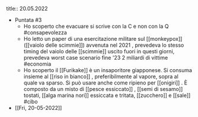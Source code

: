 title:: 20.05.2022

- Puntata #3
	- Ho scoperto che evacuare si scrive con la C e non con la Q #consapevolezza
	- Ho letto un paper di una esercitazione militare sul [[monkeypox]] ([[vaiolo delle scimmie]]) avvenuta nel 2021 , prevedeva lo stesso timing del vaiolo delle [[scimmie]] uscito fuori in questi giorni, prevedeva worst case scenario fine '23 2 miliardi di vittime #economia
	- Ho scoperto il [[Furikake]] è un insaporitore giapponese. Si consuma insieme al [[riso in bianco]] , preferibilmente al vapore, sopra al quale va sparso. Si può usare anche come ripieno per [[onigiri]] . È composto da un misto di [[pesce essiccato]] , [[semi di sesamo]] tostati, [[alga marina nori]] essiccata e tritata, [[zucchero]] e [[sale]] #cibo
- [[Fri, 20-05-2022]]